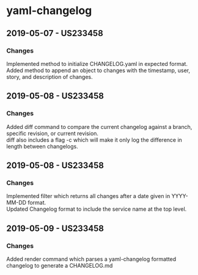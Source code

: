 # yaml-changelog
## 2019-05-07 - US233458
### Changes
Implemented method to initialize CHANGELOG.yaml in expected format.\
Added method to append an object to changes with the timestamp, user, story, and description of changes.

## 2019-05-08 - US233458
### Changes
Added diff command to compare the current changelog against a branch, specific revision, or current revision.\
diff also includes a flag -c which will make it only log the difference in length between changelogs.

## 2019-05-08 - US233458
### Changes
Implemented filter which returns all changes after a date given in YYYY-MM-DD format.\
Updated Changelog format to include the service name at the top level.

## 2019-05-09 - US233458
### Changes
Added render command which parses a yaml-changelog formatted changelog to generate a CHANGELOG.md


